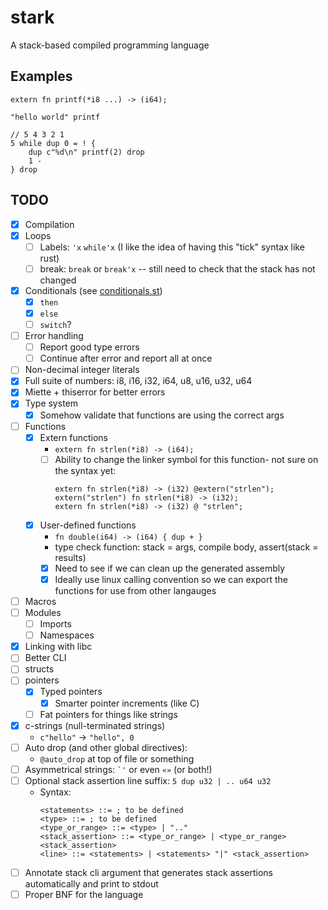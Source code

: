 # stark

A stack-based compiled programming language

## Examples

```zig
extern fn printf(*i8 ...) -> (i64);

"hello world" printf
```

```zig
// 5 4 3 2 1
5 while dup 0 = ! {
    dup c"%d\n" printf(2) drop
    1 -
} drop
```

## TODO

- [x] Compilation
- [x] Loops
    - [ ] Labels: `'x` `while'x` (I like the idea of having this "tick" syntax like rust)
    - [ ] break: `break` or `break'x` -- still need to check that the stack has not changed
- [x] Conditionals (see [conditionals.st](./examples/conditional.st))
    - [x] `then`
    - [x] `else`
    - [ ] `switch`? 
- [ ] Error handling
    - [ ] Report good type errors
    - [ ] Continue after error and report all at once
- [ ] Non-decimal integer literals
- [x] Full suite of numbers: i8, i16, i32, i64, u8, u16, u32, u64
- [x] Miette + thiserror for better errors
- [x] Type system
    - [x] Somehow validate that functions are using the correct args
- [ ] Functions
    - [x] Extern functions
        - `extern fn strlen(*i8) -> (i64);`
        - [ ] Ability to change the linker symbol for this function- not
          sure on the syntax yet:
          ```zig
          extern fn strlen(*i8) -> (i32) @extern("strlen");
          extern("strlen") fn strlen(*i8) -> (i32);
          extern fn strlen(*i8) -> (i32) @ "strlen";
          ```
    - [x] User-defined functions
        - `fn double(i64) -> (i64) { dup + }`
        - type check function: stack = args, compile body, assert(stack = results)
        - [x] Need to see if we can clean up the generated assembly
        - [x] Ideally use linux calling convention so we can export the
          functions for use from other langauges
- [ ] Macros
- [ ] Modules
    - [ ] Imports
    - [ ] Namespaces
- [x] Linking with libc
- [ ] Better CLI
- [ ] structs
- [ ] pointers
    - [x] Typed pointers
        - [x] Smarter pointer increments (like C)
    - [ ] Fat pointers for things like strings
- [x] c-strings (null-terminated strings)
    - `c"hello"` -> `"hello", 0`
- [ ] Auto drop (and other global directives):
    - `@auto_drop` at top of file or something
- [ ] Asymmetrical strings: `` `' `` or even `«»` (or both!)
- [ ] Optional stack assertion line suffix: `5 dup u32 | .. u64 u32`
    - Syntax:
      ```bnf
      <statements> ::= ; to be defined
      <type> ::= ; to be defined
      <type_or_range> ::= <type> | ".."
      <stack_assertion> ::= <type_or_range> | <type_or_range> <stack_assertion>
      <line> ::= <statements> | <statements> "|" <stack_assertion>
      ```
- [ ] Annotate stack cli argument that generates stack assertions
      automatically and print to stdout
- [ ] Proper BNF for the language
